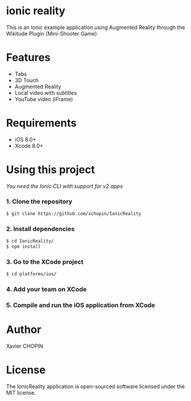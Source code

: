 ionic reality
=====================

This is an Ionic example application using Augmented Reality through the Wikitude Plugin (Mini-Shooter Game)

# Features
 - Tabs
 - 3D Touch
 - Augmented Reality
 - Local video with subtitles
 - YouTube video (iFrame)

# Requirements

- iOS 8.0+
- Xcode 8.0+

# Using this project

*You need the Ionic CLI with support for v2 apps*


### 1. Clone the repository

```bash
$ git clone https://github.com/xchopin/IonicReality
```

### 2. Install dependencies
```bash
$ cd IonicReality/
$ npm install
```

### 3. Go to the XCode project

```bash
$ cd platforms/ios/
```

### 4. Add your team on XCode

### 5. Compile and run the iOS application from XCode

# Author
Xavier CHOPIN

# License
The IonicReality application is open-sourced software licensed under the MIT license.
